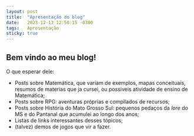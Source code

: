 ```yaml
---
layout: post
title:  "Apresentação do blog"
date:   2023-12-13 12:50:15 -0300
tags:   Apresentação
sticky: true
---
```


## Bem vindo ao meu blog!

O que esperar dele: 

- Posts sobre Matemática, que variam de exemplos, mapas conceituais, resumos de materias que ja cursei, ou possiveis atividade de ensino de Matemática;
- Posts sobre RPG: aventuras próprias e compilados de recursos;
- Posts sobre História do Mato Grosso Sul: pequenos pedaços da _lore_ do MS e do Pantanal que acumulei ao longo dos anos;
- Listas de links interessantes desses tópicos;
- (talvez) demos de jogos que vir a fazer.
